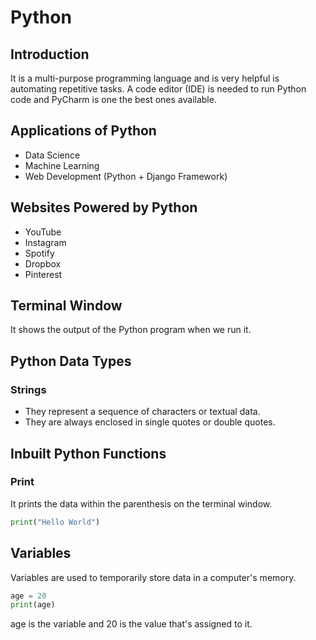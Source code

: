 # Python
## Introduction
It is a multi-purpose programming language and is very helpful is automating repetitive tasks. A code editor (IDE) is needed to run Python code and PyCharm is one the best ones available.
## Applications of Python
* Data Science
* Machine Learning
* Web Development (Python + Django Framework)
## Websites Powered by Python
* YouTube
* Instagram
* Spotify
* Dropbox
* Pinterest
## Terminal Window
It shows the output of the Python program when we run it.
## Python Data Types
### Strings
* They represent a sequence of characters or textual data.
* They are always enclosed in single quotes or double quotes.
## Inbuilt Python Functions
### Print
It prints the data within the parenthesis on the terminal window.
```py
print("Hello World")
```
## Variables
Variables are used to temporarily store data  in a computer's memory.
```py
age = 20
print(age)
```
age is the variable and 20 is the value that's assigned to it.


